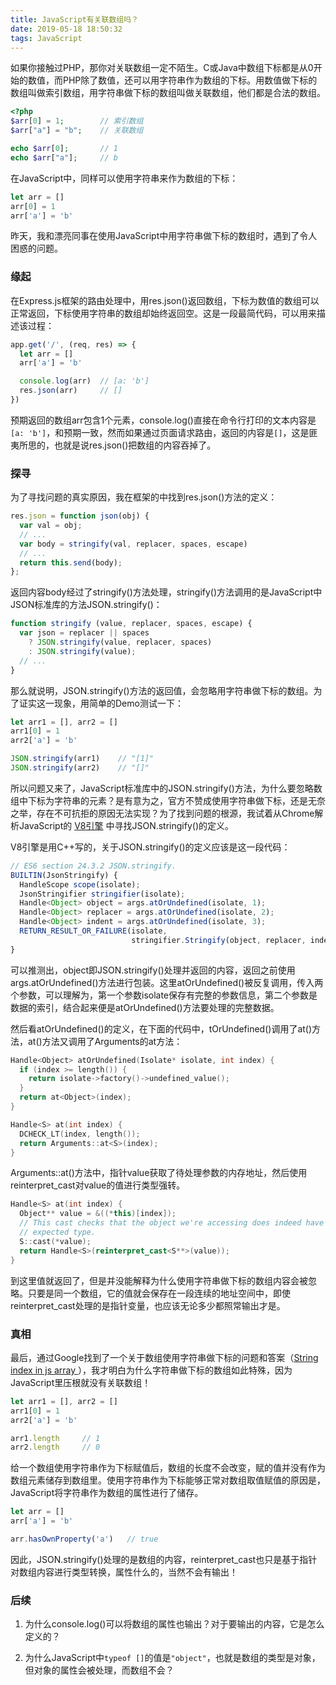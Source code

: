 ```yaml
---
title: JavaScript有关联数组吗？
date: 2019-05-18 18:50:32
tags: JavaScript
---
```


如果你接触过PHP，那你对关联数组一定不陌生。C或Java中数组下标都是从0开始的数值，而PHP除了数值，还可以用字符串作为数组的下标。用数值做下标的数组叫做索引数组，用字符串做下标的数组叫做关联数组，他们都是合法的数组。

```PHP
<?php
$arr[0] = 1;        // 索引数组
$arr["a"] = "b";    // 关联数组

echo $arr[0];       // 1
echo $arr["a"];     // b
```

在JavaScript中，同样可以使用字符串来作为数组的下标：

```JavaScript
let arr = []
arr[0] = 1
arr['a'] = 'b'
```

昨天，我和漂亮同事在使用JavaScript中用字符串做下标的数组时，遇到了令人困惑的问题。

### 缘起

在Express.js框架的路由处理中，用res.json()返回数组，下标为数值的数组可以正常返回，下标使用字符串的数组却始终返回空。这是一段最简代码，可以用来描述该过程：

```JavaScript
app.get('/', (req, res) => {
  let arr = []
  arr['a'] = 'b'

  console.log(arr)  // [a: 'b']
  res.json(arr)     // []
})
```

预期返回的数组arr包含1个元素，console.log()直接在命令行打印的文本内容是`[a: 'b']`，和预期一致，然而如果通过页面请求路由，返回的内容是`[]`，这是匪夷所思的，也就是说res.json()把数组的内容吞掉了。

### 探寻

为了寻找问题的真实原因，我在框架的中找到res.json()方法的定义：

```JavaScript
res.json = function json(obj) {
  var val = obj;
  // ...
  var body = stringify(val, replacer, spaces, escape)
  // ...
  return this.send(body);
};
```

返回内容body经过了stringify()方法处理，stringify()方法调用的是JavaScript中JSON标准库的方法JSON.stringify()：

```JavaScript
function stringify (value, replacer, spaces, escape) {
  var json = replacer || spaces
    ? JSON.stringify(value, replacer, spaces)
    : JSON.stringify(value);
  // ...
}
```

那么就说明，JSON.stringify()方法的返回值，会忽略用字符串做下标的数组。为了证实这一现象，用简单的Demo测试一下：

```JavaScript
let arr1 = [], arr2 = []
arr1[0] = 1
arr2['a'] = 'b'

JSON.stringify(arr1)    // "[1]"
JSON.stringify(arr2)    // "[]"
```

所以问题又来了，JavaScript标准库中的JSON.stringify()方法，为什么要忽略数组中下标为字符串的元素？是有意为之，官方不赞成使用字符串做下标，还是无奈之举，存在不可抗拒的原因无法实现？为了找到问题的根源，我试着从Chrome解析JavaScript的 [V8引擎](https://github.com/v8/v8) 中寻找JSON.stringify()的定义。

V8引擎是用C++写的，关于JSON.stringify()的定义应该是这一段代码：

```JavaScript
// ES6 section 24.3.2 JSON.stringify.
BUILTIN(JsonStringify) {
  HandleScope scope(isolate);
  JsonStringifier stringifier(isolate);
  Handle<Object> object = args.atOrUndefined(isolate, 1);
  Handle<Object> replacer = args.atOrUndefined(isolate, 2);
  Handle<Object> indent = args.atOrUndefined(isolate, 3);
  RETURN_RESULT_OR_FAILURE(isolate,
                           stringifier.Stringify(object, replacer, indent));
}
```

可以推测出，object即JSON.stringify()处理并返回的内容，返回之前使用args.atOrUndefined()方法进行包装。这里atOrUndefined()被反复调用，传入两个参数，可以理解为，第一个参数isolate保存有完整的参数信息，第二个参数是数据的索引，结合起来便是atOrUndefined()方法要处理的完整数据。

然后看atOrUndefined()的定义，在下面的代码中，tOrUndefined()调用了at()方法，at()方法又调用了Arguments的at方法：

```C++
Handle<Object> atOrUndefined(Isolate* isolate, int index) {
  if (index >= length()) {
    return isolate->factory()->undefined_value();
  }
  return at<Object>(index);
}

Handle<S> at(int index) {
  DCHECK_LT(index, length());
  return Arguments::at<S>(index);
}
```

Arguments::at()方法中，指针value获取了待处理参数的内存地址，然后使用reinterpret_cast对value的值进行类型强转。

```C++
Handle<S> at(int index) {
  Object** value = &((*this)[index]);
  // This cast checks that the object we're accessing does indeed have the
  // expected type.
  S::cast(*value);
  return Handle<S>(reinterpret_cast<S**>(value));
}
```

到这里值就返回了，但是并没能解释为什么使用字符串做下标的数组内容会被忽略。只要是同一个数组，它的值就会保存在一段连续的地址空间中，即使reinterpret_cast处理的是指针变量，也应该无论多少都照常输出才是。

### 真相

最后，通过Google找到了一个关于数组使用字符串做下标的问题和答案（[String index in js array
](https://stackoverflow.com/questions/10326635/string-index-in-js-array)），我才明白为什么字符串做下标的数组如此特殊，因为JavaScript里压根就没有关联数组！

```JavaScript
let arr1 = [], arr2 = []
arr1[0] = 1
arr2['a'] = 'b'

arr1.length     // 1
arr2.length     // 0
```

给一个数组使用字符串作为下标赋值后，数组的长度不会改变，赋的值并没有作为数组元素储存到数组里。使用字符串作为下标能够正常对数组取值赋值的原因是，JavaScript将字符串作为数组的属性进行了储存。

```JavaScript
let arr = []
arr['a'] = 'b'

arr.hasOwnProperty('a')   // true
```

因此，JSON.stringify()处理的是数组的内容，reinterpret_cast也只是基于指针对数组内容进行类型转换，属性什么的，当然不会有输出！

### 后续

1. 为什么console.log()可以将数组的属性也输出？对于要输出的内容，它是怎么定义的？

2. 为什么JavaScript中`typeof []`的值是`"object"`，也就是数组的类型是对象，但对象的属性会被处理，而数组不会？
